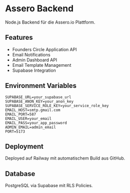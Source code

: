 # Assero Backend

Node.js Backend für die Assero.io Plattform.

## Features

- Founders Circle Application API
- Email Notifications
- Admin Dashboard API
- Email Template Management
- Supabase Integration

## Environment Variables

```
SUPABASE_URL=your_supabase_url
SUPABASE_ANON_KEY=your_anon_key
SUPABASE_SERVICE_ROLE_KEY=your_service_role_key
EMAIL_HOST=smtp.gmail.com
EMAIL_PORT=587
EMAIL_USER=your_email
EMAIL_PASS=your_app_password
ADMIN_EMAIL=admin_email
PORT=5173
```

## Deployment

Deployed auf Railway mit automatischem Build aus GitHub.

## Database

PostgreSQL via Supabase mit RLS Policies.
